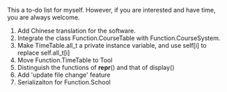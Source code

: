This a to-do list for myself. However, if you are interested and have time, you are always welcome.

1. Add Chinese translation for the software.
2. Integrate the class Function.CourseTable with Function.CourseSystem. 
3. Make TimeTable.all_t a private instance variable, and use self[i] to replace self.all_t[i]
4. Move Function.TimeTable to Tool
5. Distinguish the functions of __repr__() and that of display()
6. Add 'update file change' feature
7. Serializaiton for Function.School
